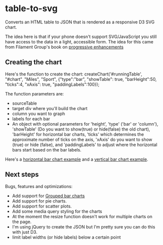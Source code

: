 table-to-svg
============

Converts an HTML table to JSON that is rendered as a responsive D3 SVG chart.

The idea here is that if your phone doesn't support SVG/JavaScript you still have access to the data in a light, accessible form. The idea for this came from Filament Group's book on [progressive enhancements](http://filamentgroup.com/dwpe/)

## Creating the chart
Here's the function to create the chart:
createChart('#runningTable', "#chart", "Miles", "Sport", {"type":"bar", "showTable": true, "barHeight":50, "ticks":4, "xAxis": true, "paddingLabels":100});

The function parameters are:
* sourceTable
* target div where you'll build the chart
* column you want to graph
* labels for each bar
* An object with optional parameters for 'height', 'type' ('bar' or 'column'), 'showTable' (Do you want to show(true) or hide(false) the old chart), 'barHeight' for horizontal bar charts, 'ticks' which determines the approximate number of ticks on the axis, 'xAxis' do you want to show (true) or hide (false), and 'paddingLabels' to adjust where the horizontal bars start based on the bar labels.

Here's a [horizontal bar chart example](http://54.243.239.169/brian/storytelling/tableToSVG_bar.html) and a [vertical bar chart example](http://54.243.239.169/brian/storytelling/tableToSVG.html).

## Next steps
Bugs, features and optimizations:
* Add support for [Grouped bar charts](http://bl.ocks.org/mbostock/3887051)
* Add support for pie charts.
* Add support for scatter plots.
* Add some media query styling for the charts
* At the moment the resize function doesn't work for multiple charts on the page.
* I'm using jQuery to create the JSON but I'm pretty sure you can do this with just D3.
* limit label widths (or hide labels) below a certain point
